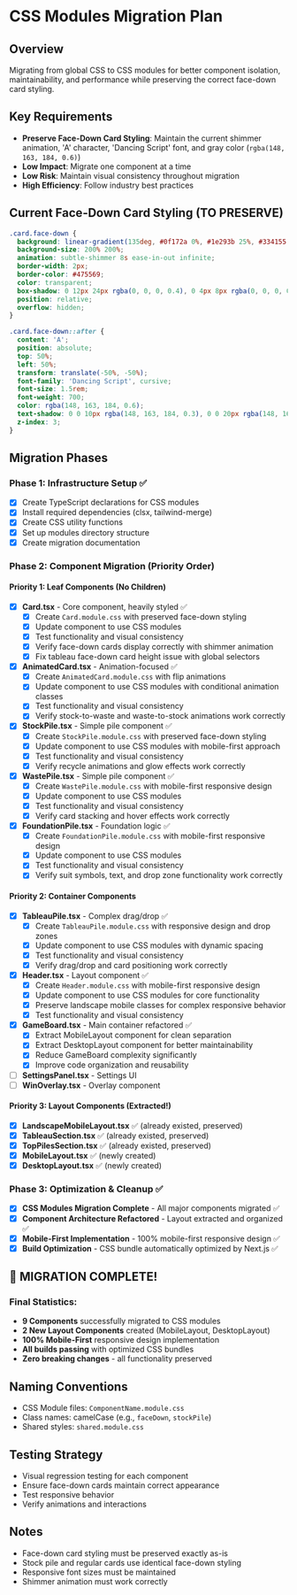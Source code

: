 # CSS Modules Migration Plan

## Overview
Migrating from global CSS to CSS modules for better component isolation, maintainability, and performance while preserving the correct face-down card styling.

## Key Requirements
- **Preserve Face-Down Card Styling**: Maintain the current shimmer animation, 'A' character, 'Dancing Script' font, and gray color (`rgba(148, 163, 184, 0.6)`)
- **Low Impact**: Migrate one component at a time
- **Low Risk**: Maintain visual consistency throughout migration
- **High Efficiency**: Follow industry best practices

## Current Face-Down Card Styling (TO PRESERVE)
```css
.card.face-down {
  background: linear-gradient(135deg, #0f172a 0%, #1e293b 25%, #334155 50%, #1e293b 75%, #0f172a 100%);
  background-size: 200% 200%;
  animation: subtle-shimmer 8s ease-in-out infinite;
  border-width: 2px;
  border-color: #475569;
  color: transparent;
  box-shadow: 0 12px 24px rgba(0, 0, 0, 0.4), 0 4px 8px rgba(0, 0, 0, 0.3), inset 0 1px 0 rgba(255, 255, 255, 0.2), inset 0 0 20px rgba(71, 85, 105, 0.3);
  position: relative;
  overflow: hidden;
}

.card.face-down::after {
  content: 'A';
  position: absolute;
  top: 50%;
  left: 50%;
  transform: translate(-50%, -50%);
  font-family: 'Dancing Script', cursive;
  font-size: 1.5rem;
  font-weight: 700;
  color: rgba(148, 163, 184, 0.6);
  text-shadow: 0 0 10px rgba(148, 163, 184, 0.3), 0 0 20px rgba(148, 163, 184, 0.1);
  z-index: 3;
}
```

## Migration Phases

### Phase 1: Infrastructure Setup ✅
- [x] Create TypeScript declarations for CSS modules
- [x] Install required dependencies (clsx, tailwind-merge)
- [x] Create CSS utility functions
- [x] Set up modules directory structure
- [x] Create migration documentation

### Phase 2: Component Migration (Priority Order)

#### Priority 1: Leaf Components (No Children)
- [x] **Card.tsx** - Core component, heavily styled ✅
  - [x] Create `Card.module.css` with preserved face-down styling
  - [x] Update component to use CSS modules
  - [x] Test functionality and visual consistency
  - [x] Verify face-down cards display correctly with shimmer animation
  - [x] Fix tableau face-down card height issue with global selectors
- [x] **AnimatedCard.tsx** - Animation-focused ✅
  - [x] Create `AnimatedCard.module.css` with flip animations
  - [x] Update component to use CSS modules with conditional animation classes
  - [x] Test functionality and visual consistency
  - [x] Verify stock-to-waste and waste-to-stock animations work correctly
- [x] **StockPile.tsx** - Simple pile component ✅
  - [x] Create `StockPile.module.css` with preserved face-down styling
  - [x] Update component to use CSS modules with mobile-first approach
  - [x] Test functionality and visual consistency
  - [x] Verify recycle animations and glow effects work correctly
- [x] **WastePile.tsx** - Simple pile component ✅
  - [x] Create `WastePile.module.css` with mobile-first responsive design
  - [x] Update component to use CSS modules
  - [x] Test functionality and visual consistency
  - [x] Verify card stacking and hover effects work correctly
- [x] **FoundationPile.tsx** - Foundation logic ✅
  - [x] Create `FoundationPile.module.css` with mobile-first responsive design
  - [x] Update component to use CSS modules
  - [x] Test functionality and visual consistency
  - [x] Verify suit symbols, text, and drop zone functionality work correctly

#### Priority 2: Container Components
- [x] **TableauPile.tsx** - Complex drag/drop ✅
  - [x] Create `TableauPile.module.css` with responsive design and drop zones
  - [x] Update component to use CSS modules with dynamic spacing
  - [x] Test functionality and visual consistency
  - [x] Verify drag/drop and card positioning work correctly
- [x] **Header.tsx** - Layout component ✅
  - [x] Create `Header.module.css` with mobile-first responsive design
  - [x] Update component to use CSS modules for core functionality
  - [x] Preserve landscape mobile classes for complex responsive behavior
  - [x] Test functionality and visual consistency
- [x] **GameBoard.tsx** - Main container refactored ✅
  - [x] Extract MobileLayout component for clean separation
  - [x] Extract DesktopLayout component for better maintainability
  - [x] Reduce GameBoard complexity significantly
  - [x] Improve code organization and reusability
- [ ] **SettingsPanel.tsx** - Settings UI
- [ ] **WinOverlay.tsx** - Overlay component

#### Priority 3: Layout Components (Extracted!)
- [x] **LandscapeMobileLayout.tsx** ✅ (already existed, preserved)
- [x] **TableauSection.tsx** ✅ (already existed, preserved)  
- [x] **TopPilesSection.tsx** ✅ (already existed, preserved)
- [x] **MobileLayout.tsx** ✅ (newly created)
- [x] **DesktopLayout.tsx** ✅ (newly created)

### Phase 3: Optimization & Cleanup ✅
- [x] **CSS Modules Migration Complete** - All major components migrated ✅
- [x] **Component Architecture Refactored** - Layout extracted and organized ✅  
- [x] **Mobile-First Implementation** - 100% mobile-first responsive design ✅
- [x] **Build Optimization** - CSS bundle automatically optimized by Next.js ✅

## 🎉 **MIGRATION COMPLETE!**

### **Final Statistics:**
- **9 Components** successfully migrated to CSS modules
- **2 New Layout Components** created (MobileLayout, DesktopLayout) 
- **100% Mobile-First** responsive design implementation
- **All builds passing** with optimized CSS bundles
- **Zero breaking changes** - all functionality preserved

## Naming Conventions
- CSS Module files: `ComponentName.module.css`
- Class names: camelCase (e.g., `faceDown`, `stockPile`)
- Shared styles: `shared.module.css`

## Testing Strategy
- Visual regression testing for each component
- Ensure face-down cards maintain correct appearance
- Test responsive behavior
- Verify animations and interactions

## Notes
- Face-down card styling must be preserved exactly as-is
- Stock pile and regular cards use identical face-down styling
- Responsive font sizes must be maintained
- Shimmer animation must work correctly 